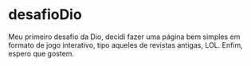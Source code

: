 # desafioDio
Meu primeiro desafio da Dio, decidi fazer uma página bem simples em formato de jogo interativo, tipo aqueles de revistas antigas, LOL.
Enfim, espero que gostem.